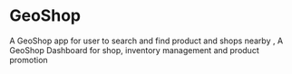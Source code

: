 # GeoShop
A GeoShop app for user to search and find product and shops nearby , A GeoShop Dashboard for shop, inventory management and product promotion
